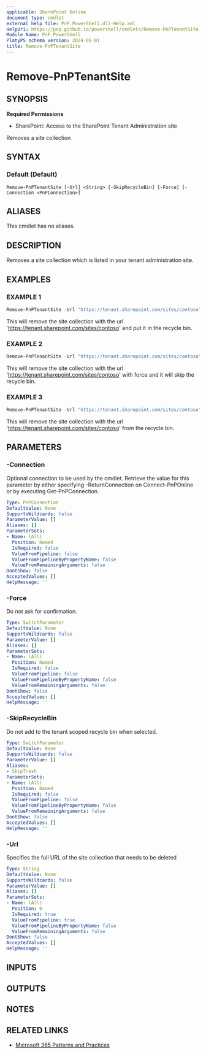 ```yaml
---
applicable: SharePoint Online
document type: cmdlet
external help file: PnP.PowerShell.dll-Help.xml
HelpUri: https://pnp.github.io/powershell/cmdlets/Remove-PnPTenantSite.html
Module Name: PnP.PowerShell
PlatyPS schema version: 2024-05-01
title: Remove-PnPTenantSite
---
```


# Remove-PnPTenantSite

## SYNOPSIS

**Required Permissions**

* SharePoint: Access to the SharePoint Tenant Administration site

Removes a site collection

## SYNTAX

### Default (Default)

```
Remove-PnPTenantSite [-Url] <String> [-SkipRecycleBin] [-Force] [-Connection <PnPConnection>]
```

## ALIASES

This cmdlet has no aliases.

## DESCRIPTION

Removes a site collection which is listed in your tenant administration site.

## EXAMPLES

### EXAMPLE 1

```powershell
Remove-PnPTenantSite -Url "https://tenant.sharepoint.com/sites/contoso"
```

This will remove the site collection with the url 'https://tenant.sharepoint.com/sites/contoso'  and put it in the recycle bin.

### EXAMPLE 2

```powershell
Remove-PnPTenantSite -Url "https://tenant.sharepoint.com/sites/contoso" -Force -SkipRecycleBin
```

This will remove the site collection with the url 'https://tenant.sharepoint.com/sites/contoso' with force and it will skip the recycle bin.

### EXAMPLE 3

```powershell
Remove-PnPTenantSite -Url "https://tenant.sharepoint.com/sites/contoso" -FromRecycleBin
```

This will remove the site collection with the url 'https://tenant.sharepoint.com/sites/contoso' from the recycle bin.

## PARAMETERS

### -Connection

Optional connection to be used by the cmdlet. Retrieve the value for this parameter by either specifying -ReturnConnection on Connect-PnPOnline or by executing Get-PnPConnection.

```yaml
Type: PnPConnection
DefaultValue: None
SupportsWildcards: false
ParameterValue: []
Aliases: []
ParameterSets:
- Name: (All)
  Position: Named
  IsRequired: false
  ValueFromPipeline: false
  ValueFromPipelineByPropertyName: false
  ValueFromRemainingArguments: false
DontShow: false
AcceptedValues: []
HelpMessage: ''
```

### -Force

Do not ask for confirmation.

```yaml
Type: SwitchParameter
DefaultValue: None
SupportsWildcards: false
ParameterValue: []
Aliases: []
ParameterSets:
- Name: (All)
  Position: Named
  IsRequired: false
  ValueFromPipeline: false
  ValueFromPipelineByPropertyName: false
  ValueFromRemainingArguments: false
DontShow: false
AcceptedValues: []
HelpMessage: ''
```

### -SkipRecycleBin

Do not add to the tenant scoped recycle bin when selected.

```yaml
Type: SwitchParameter
DefaultValue: None
SupportsWildcards: false
ParameterValue: []
Aliases:
- SkipTrash
ParameterSets:
- Name: (All)
  Position: Named
  IsRequired: false
  ValueFromPipeline: false
  ValueFromPipelineByPropertyName: false
  ValueFromRemainingArguments: false
DontShow: false
AcceptedValues: []
HelpMessage: ''
```

### -Url

Specifies the full URL of the site collection that needs to be deleted

```yaml
Type: String
DefaultValue: None
SupportsWildcards: false
ParameterValue: []
Aliases: []
ParameterSets:
- Name: (All)
  Position: 0
  IsRequired: true
  ValueFromPipeline: true
  ValueFromPipelineByPropertyName: false
  ValueFromRemainingArguments: false
DontShow: false
AcceptedValues: []
HelpMessage: ''
```

## INPUTS

## OUTPUTS

## NOTES

## RELATED LINKS

- [Microsoft 365 Patterns and Practices](https://aka.ms/m365pnp)
